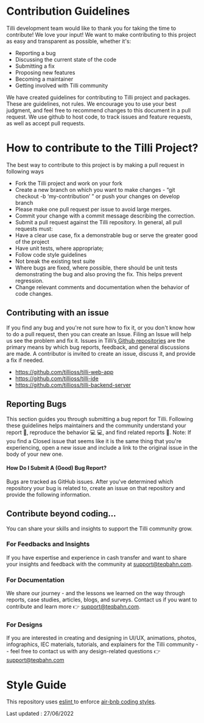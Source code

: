 # Contribution Guidelines
 Tilli development team would like to thank you for taking the time to contribute! We love your input! We want to make contributing to this project as easy and transparent as possible, whether it's:

-   Reporting a bug
-   Discussing the current state of the code
-   Submitting a fix
-   Proposing new features
-   Becoming a maintainer
-   Getting involved with Tilli community

We have created guidelines for contributing to Tilli project and packages. These are guidelines, not rules. We encourage you to use your best judgment, and feel free to recommend changes to this document in a pull request. We use github to host code, to track issues and feature requests, as well as accept pull requests.

# How to contribute to the Tilli Project?
 
  The best way to contribute to this project is by making a pull request in following ways

-   Fork the Tilli project and work on your fork
-   Create a new branch on which you want to make changes - “git checkout -b ‘my-contribution’ ” or push your changes on develop branch
-   Please make one pull request per issue to avoid large merges.
-   Commit your change with a commit message describing the correction.
-   Submit a pull request against the Tilli repository.
    In general, all pull requests must:
-   Have a clear use case, fix a demonstrable bug or serve the greater good of the project
-   Have unit tests, where appropriate;
-   Follow code style guidelines
-   Not break the existing test suite
-   Where bugs are fixed, where possible, there should be unit tests demonstrating the bug and also proving the fix. This helps prevent regression.
-   Change relevant comments and documentation when the behavior of code changes.

## Contributing with an issue

If you find any bug and you're not sure how to fix it, or you don't know how to do a pull request, then you can create an Issue. Filing an Issue will help us see the problem and fix it.
Issues in Tilli’s[ ](https://github.com/orgs/tillioss)[Github repositories](https://github.com/orgs/tillioss) are the primary means by which bug reports, feedback, and general discussions are made. A contributor is invited to create an issue, discuss it, and provide a fix if needed.

-   https://github.com/tillioss/tilli-web-app
-   https://github.com/tillioss/tilli-ide
-   https://github.com/tillioss/tilli-backend-server


## Reporting Bugs

This section guides you through submitting a bug report for Tilli. Following these guidelines helps maintainers and the community understand your report 📝, reproduce the behavior 💻 💻, and find related reports 🔎.
Note: If you find a Closed issue that seems like it is the same thing that you're experiencing, open a new issue and include a link to the original issue in the body of your new one.

#### **How Do I Submit A (Good) Bug Report?**

Bugs are tracked as GitHub issues. After you've determined which repository your bug is related to, create an issue on that repository and provide the following information.

## Contribute beyond coding...

You can share your skills and insights to support the Tilli community grow.

### For Feedbacks and Insights

If you have expertise and experience in cash transfer and want to share your insights and feedback with the community at [support@teqbahn.com](mailto:support@teqbahn.com).

### For Documentation

We share our journey - and the lessons we learned on the way through reports, case studies, articles, blogs, and surveys. Contact us if you want to contribute and learn more 👉 [support@teqbahn.com](mailto:support@teqbahn.com).

### For Designs

If you are interested in creating and designing in UI/UX, animations, photos, infographics, IEC materials, tutorials, and explainers for the Tilli community -- feel free to contact us with any design-related questions 👉 [support@teqbahn.com ](mailto:support@teqbahn.com)

# Style Guide

This repository uses [eslint ](https://github.com/eslint/eslint)to enforce [air-bnb coding styles](https://github.com/airbnb/javascript).

<!-- ## Connect with Tilli Contributors

If you want to connect with our contributors, you can connect us at [![Join the chat at https://gitter.im/bockies/community](https://badges.gitter.im/Join%20Chat.svg)](https://gitter.im/bockies/community?utm_source=badge&utm_medium=badge&utm_content=badge) -->

Last updated : 27/06/2022